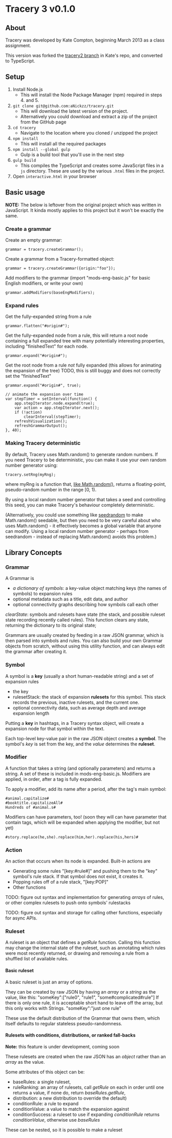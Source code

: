 # Tracery 3 v0.1.0

## About

Tracery was developed by Kate Compton, beginning March 2013 as a class assignment.

This version was forked the [tracery2 branch](https://github.com/galaxykate/tracery/tree/tracery2) in Kate's repo, and converted to TypeScript.

## Setup

1. Install Node.js
    - This will install the Node Package Manager (npm) required in steps 4. and 5.
2. `git clone git@github.com:aNickzz/tracery.git`
    - This will download the latest version of the project.
    - Alternatively you could download and extract a zip of the project from the GitHub page
3. `cd tracery`
    - Navigate to the location where you cloned / unzipped the project
4. `npm install`
    - This will install all the required packages
5. `npm install --global gulp`
    - Gulp is a build tool that you'll use in the next step
6. `gulp build`
    - This compiles the TypeScript and creates some JavaScript files in a `js` directory. These are used by the various `.html` files in the project.
7. Open `interactive.html` in your browser

## Basic usage

**NOTE:** The below is leftover from the original project which was written in JavaScript. It kinda mostly applies to this project but it won't be exactly the same.

### Create a grammar

Create an empty grammar:

    grammar = tracery.createGrammar();

Create a grammar from a Tracery-formatted object:

    grammar = tracery.createGrammar({origin:"foo"});

Add modifiers to the grammar (import "mods-eng-basic.js" for basic English modifiers, or write your own)

    grammar.addModifiers(baseEngModifiers);

### Expand rules

Get the fully-expanded string from a rule

    grammar.flatten("#origin#");

Get the fully-expanded node from a rule, this will return a root node containing a full expanded tree with many potentially interesting properties, including "finishedText" for each node.

    grammar.expand("#origin#");

Get the root node from a rule _not_ fully expanded (this allows for animating the expansion of the tree) TODO, this is still buggy and does not correctly set the "finishedText"

    grammar.expand("#origin#", true);

    // animate the expansion over time
    var stepTimer = setInterval(function() {
        app.stepIterator.node.expand(true);
        var action = app.stepIterator.next();
        if (!action)
            clearInterval(stepTimer);
        refreshVisualization();
        refreshGrammarOutput();
    }, 40);

### Making Tracery deterministic

By default, Tracery uses Math.random() to generate random numbers. If you need Tracery to be deterministic, you can make it use your own random number generator using:

    tracery.setRng(myRng);

where myRng is a function that, [like Math.random()](https://developer.mozilla.org/en-US/docs/Web/JavaScript/Reference/Global_Objects/Math/random), returns a floating-point, pseudo-random number in the range [0, 1).

By using a local random number generator that takes a seed and controlling this seed, you can make Tracery's behaviour completely deterministic.

(Alternatively, you could use something like [seedrandom](https://github.com/davidbau/seedrandom) to make Math.random() seedable, but then you need to be very careful about who uses Math.random() - it effectively becomes a global variable that anyone can modify. Using a local random number generator - perhaps from seedrandom - instead of replacing Math.random() avoids this problem.)

## Library Concepts

### Grammar

A Grammar is

-   _a dictionary of symbols_: a key-value object matching keys (the names of symbols) to expansion rules
-   optional metadata such as a title, edit data, and author
-   optional connectivity graphs describing how symbols call each other

_clearState_: symbols and rulesets have state (the stack, and possible ruleset state recording recently called rules). This function clears any state, returning the dictionary to its original state;

Grammars are usually created by feeding in a raw JSON grammar, which is then parsed into symbols and rules. You can also build your own Grammar objects from scratch, without using this utility function, and can always edit the grammar after creating it.

### Symbol

A symbol is a **key** (usually a short human-readable string) and a set of expansion rules

-   the key
-   rulesetStack: the stack of expansion **rulesets** for this symbol. This stack records the previous, inactive rulesets, and the current one.
-   optional connectivity data, such as average depth and average expansion length

Putting a **key** in hashtags, in a Tracery syntax object, will create a expansion node for that symbol within the text.

Each top-level key-value pair in the raw JSON object creates a **symbol**. The symbol's _key_ is set from the key, and the _value_ determines the **ruleset**.

### Modifier

A function that takes a string (and optionally parameters) and returns a string. A set of these is included in mods-eng-basic.js. Modifiers are applied, in order, after a tag is fully expanded.

To apply a modifier, add its name after a period, after the tag's main symbol:

    #animal.capitalize#
    #booktitle.capitalizeAll#
    Hundreds of #animal.s#

Modifiers can have parameters, too! (soon they will can have parameter that contain tags, which will be expanded when applying the modifier, but not yet)

    #story.replace(he,she).replace(him,her).replace(his,hers)#

### Action

An action that occurs when its node is expanded. Built-in actions are

-   Generating some rules "[key:#rule#]" and pushing them to the "key" symbol's rule stack. If that symbol does not exist, it creates it.
-   Popping rules off of a rule stack, "[key:POP]"
-   Other functions

TODO: figure out syntax and implementation for generating _arrays_ of rules, or other complex rulesets to push onto symbols' rulestacks

TODO: figure out syntax and storage for calling other functions, especially for async APIs.

### Ruleset

A ruleset is an object that defines a _getRule_ function. Calling this function may change the internal state of the ruleset, such as annotating which rules were most recently returned, or drawing and removing a rule from a shuffled list of available rules.

#### Basic ruleset

A basic ruleset is just an array of options.

They can be created by raw JSON by having an _array_ or a _string_ as the value, like this:
"someKey":["rule0", "rule1", "some#complicated#rule"]
If there is only one rule, it is acceptable short hand to leave off the array, but this only works with Strings.
"someKey":"just one rule"

These use the default distribution of the Grammar that owns them, which itself defaults to regular stateless pseudo-randomness.

#### Rulesets with conditions, distributions, or ranked fall-backs

**Note:** this feature is under development, coming soon

These rulesets are created when the raw JSON has an _object_ rather than an _array_ as the value.

Some attributes of this object can be:

-   baseRules: a single ruleset,
-   ruleRanking: an array of rulesets, call _getRule_ on each in order until one returns a value, if none do, return _baseRules_._getRule_,
-   distribution: a new distribution to override the default)
-   conditionRule: a rule to expand
-   conditionValue: a value to match the expansion against
-   conditionSuccess: a ruleset to use if expanding _conditionRule_ returns _conditionValue_, otherwise use _baseRules_

These can be nested, so it is possible to make a ruleset
